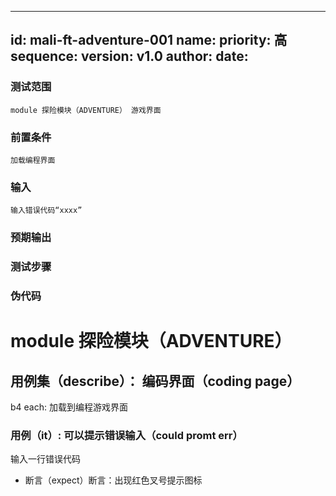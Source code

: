 --------
id: mali-ft-adventure-001
name: 
priority: 高
sequence: 
version: v1.0
author: 
date: 
--------
### 测试范围
    module 探险模块（ADVENTURE） 游戏界面
### 前置条件
    加载编程界面
### 输入
    输入错误代码“xxxx”
### 预期输出

### 测试步骤




### 伪代码
# module 探险模块（ADVENTURE）

## 用例集（describe）： 编码界面（coding page）
b4 each: 加载到编程游戏界面
### 用例（it）: 可以提示错误输入（could promt err）
输入一行错误代码
* 断言（expect）断言：出现红色叉号提示图标
